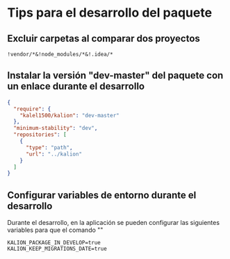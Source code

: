 
# Tips para el desarrollo del paquete

## Excluir carpetas al comparar dos proyectos

```regexp
!vendor/*&!node_modules/*&!.idea/*
```

## Instalar la versión "dev-master" del paquete con un enlace durante el desarrollo

```json
{
  "require": {
    "kalel1500/kalion": "dev-master"
  },
  "minimum-stability": "dev",
  "repositories": [
    {
      "type": "path",
      "url": "../kalion"
    }
  ]
}
```

## Configurar variables de entorno durante el desarrollo

Durante el desarrollo, en la aplicación se pueden configurar las siguientes variables para que el comando ""

```dotenv
KALION_PACKAGE_IN_DEVELOP=true
KALION_KEEP_MIGRATIONS_DATE=true
```